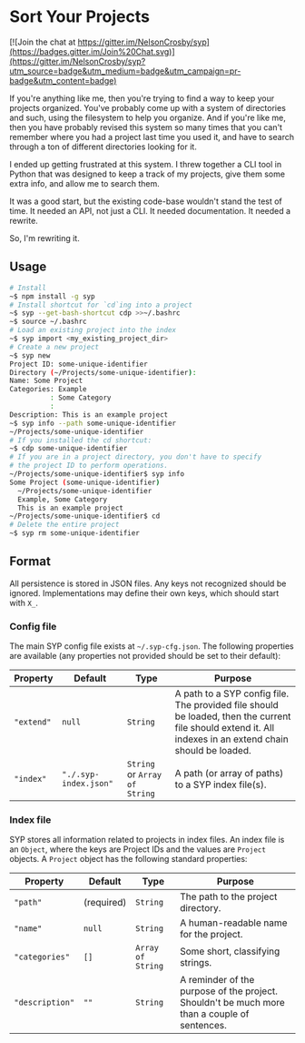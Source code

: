 # Sort Your Projects

[![Join the chat at https://gitter.im/NelsonCrosby/syp](https://badges.gitter.im/Join%20Chat.svg)](https://gitter.im/NelsonCrosby/syp?utm_source=badge&utm_medium=badge&utm_campaign=pr-badge&utm_content=badge)

If you're anything like me, then you're trying to find a way to
keep your projects organized. You've probably come up with a
system of directories and such, using the filesystem to help you
organize. And if you're like me, then you have probably revised
this system so many times that you can't remember where you had a
project last time you used it, and have to search through a ton
of different directories looking for it.

I ended up getting frustrated at this system. I threw together a
CLI tool in Python that was designed to keep a track of my
projects, give them some extra info, and allow me to search them.

It was a good start, but the existing code-base wouldn't stand
the test of time. It needed an API, not just a CLI. It needed
documentation. It needed a rewrite.

So, I'm rewriting it.


## Usage

```bash
# Install
~$ npm install -g syp
# Install shortcut for `cd`ing into a project
~$ syp --get-bash-shortcut cdp >>~/.bashrc
~$ source ~/.bashrc
# Load an existing project into the index
~$ syp import <my_existing_project_dir>
# Create a new project
~$ syp new
Project ID: some-unique-identifier
Directory (~/Projects/some-unique-identifier):
Name: Some Project
Categories: Example
          : Some Category
          :
Description: This is an example project
~$ syp info --path some-unique-identifier
~/Projects/some-unique-identifier
# If you installed the cd shortcut:
~$ cdp some-unique-identifier
# If you are in a project directory, you don't have to specify
# the project ID to perform operations.
~/Projects/some-unique-identifier$ syp info
Some Project (some-unique-identifier)
  ~/Projects/some-unique-identifier
  Example, Some Category
  This is an example project
~/Projects/some-unique-identifier$ cd
# Delete the entire project
~$ syp rm some-unique-identifier
```


## Format

All persistence is stored in JSON files. Any keys not
recognized should be ignored. Implementations may define their
own keys, which should start with `X_`.


### Config file

The main SYP config file exists at `~/.syp-cfg.json`. The
following properties are available (any properties not provided
should be set to their default):

| Property | Default | Type | Purpose |
| --- | --- | --- | --- |
| `"extend"` | `null` | `String` | A path to a SYP config file. The provided file should be loaded, then the current file should extend it. All indexes in an extend chain should be loaded. |
| `"index"` | `"./.syp-index.json"` | `String` or `Array of String` | A path (or array of paths) to a SYP index file(s). |


### Index file

SYP stores all information related to projects in index files.
An index file is an `Object`, where the keys are Project IDs
and the values are `Project` objects. A `Project` object has
the following standard properties:

| Property | Default | Type | Purpose |
| --- | --- | --- | --- |
| `"path"` | (required) | `String` | The path to the project directory. |
| `"name"` | `null` | `String` | A human-readable name for the project. |
| `"categories"` | `[]` | `Array of String` | Some short, classifying strings. |
| `"description"` | `""` | `String` | A reminder of the purpose of the project. Shouldn't be much more than a couple of sentences. |
